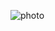 ![photo](https://raw.githubusercontent.com/siyovushchik1414/Moscow-State-University-Classes/Practice/Фотографии/Github/image_2023-08-28_15-18-57.png)
